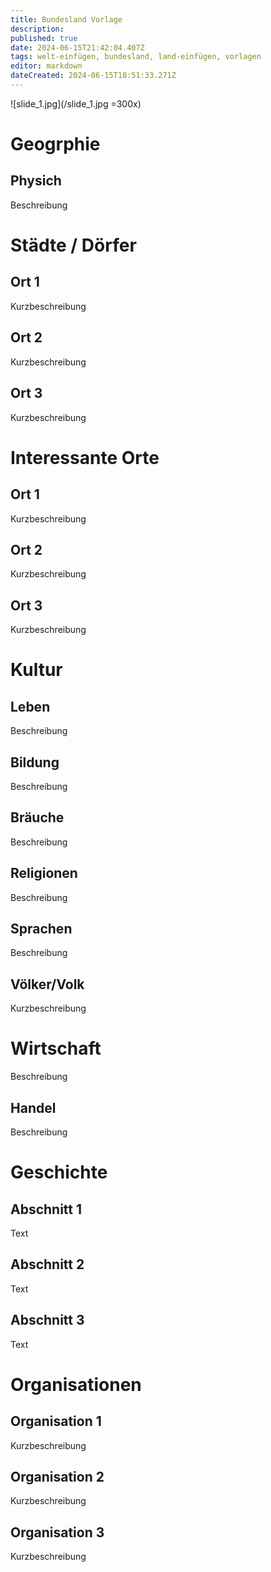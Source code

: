 ```yaml
---
title: Bundesland Vorlage
description: 
published: true
date: 2024-06-15T21:42:04.407Z
tags: welt-einfügen, bundesland, land-einfügen, vorlagen
editor: markdown
dateCreated: 2024-06-15T18:51:33.271Z
---
```



![slide_1.jpg](/slide_1.jpg =300x)
# Geogrphie

## Physich

Beschreibung
# Städte / Dörfer

## Ort 1
Kurzbeschreibung

## Ort 2
Kurzbeschreibung

## Ort 3
Kurzbeschreibung


# Interessante Orte

## Ort 1
Kurzbeschreibung

## Ort 2
Kurzbeschreibung

## Ort 3
Kurzbeschreibung

# Kultur

## Leben

Beschreibung

## Bildung

Beschreibung

## Bräuche

Beschreibung

## Religionen

Beschreibung

## Sprachen

Beschreibung

## Völker/Volk
Kurzbeschreibung

# Wirtschaft

Beschreibung

## Handel

Beschreibung


# Geschichte

## Abschnitt 1
Text

## Abschnitt 2
Text

## Abschnitt 3
Text

# Organisationen

## Organisation 1
Kurzbeschreibung

## Organisation 2
Kurzbeschreibung

## Organisation 3
Kurzbeschreibung